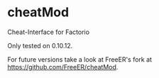 # cheatMod
Cheat-Interface for Factorio

Only tested on 0.10.12.

For future versions take a look at FreeER's fork at https://github.com/FreeER/cheatMod.
